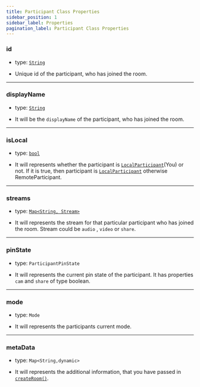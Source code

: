 ```yaml
---
title: Participant Class Properties
sidebar_position: 1
sidebar_label: Properties
pagination_label: Participant Class Properties
---
```


<div class="sdk-api-ref-only-h4">

### id

- type: [`String`](https://api.flutter.dev/flutter/dart-core/String-class.html)

- Unique id of the participant, who has joined the room.

---

### displayName

- type: [`String`](https://api.flutter.dev/flutter/dart-core/String-class.html)

- It will be the `displayName` of the participant, who has joined the room.

---

### isLocal

- type: [`bool`](https://api.flutter.dev/flutter/dart-core/bool-class.html)

- It will represents whether the participant is [`LocalParticipant`](../room-class/properties#localparticipant)(You) or not. If it is true, then participant is [`LocalParticipant`](../room-class/properties#localparticipant) otherwise RemoteParticipant.

---

### streams

- type: [`Map<String, Stream>`](https://api.flutter.dev/flutter/dart-core/Map-class.html)

- It will represents the stream for that particular participant who has joined the room. Stream could be `audio` , `video` or `share`.

---

### pinState

- type: `ParticipantPinState`

- It will represents the current pin state of the participant. It has properties `cam` and `share` of type boolean.

---

### mode

- type: `Mode`

- It will represents the participants current mode.

---

### metaData

- type: `Map<String,dynamic>`

- It will represents the additional information, that you have passed in [`createRoom()`](../videosdk-class/methods.md).

</div>
